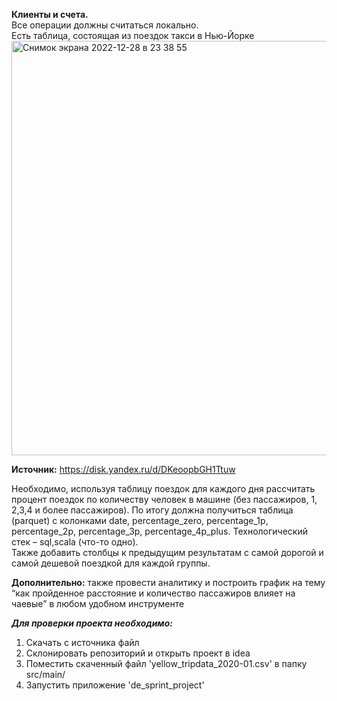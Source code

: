 **Клиенты и счета.**    
Все операции должны считаться локально.  
Есть таблица, состоящая из поездок такси в Нью-Йорке
<img width="663" alt="Снимок экрана 2022-12-28 в 23 38 55" src="https://user-images.githubusercontent.com/99995288/209869601-d2c170da-145c-452c-b82f-88693c0fdc08.png">

**Источник:** https://disk.yandex.ru/d/DKeoopbGH1Ttuw

Необходимо, используя таблицу поездок для каждого дня рассчитать процент поездок по количеству человек в машине (без пассажиров, 1, 2,3,4 и более пассажиров). По итогу должна получиться таблица (parquet) с колонками date, percentage_zero, percentage_1p, percentage_2p, percentage_3p, percentage_4p_plus. Технологический стек – sql,scala (что-то одно).  
Также добавить столбцы к предыдущим результатам с самой дорогой и самой дешевой поездкой для каждой группы.

**Дополнительно:** также провести аналитику и построить график на тему “как пройденное расстояние и количество пассажиров влияет на чаевые” в любом удобном инструменте



***Для проверки проекта необходимо:***
1. Скачать с источника файл
2. Склонировать репозиторий и открыть проект в idea
3. Поместить скаченный файл 'yellow_tripdata_2020-01.csv' в папку src/main/
4. Запустить приложение 'de_sprint_project'
